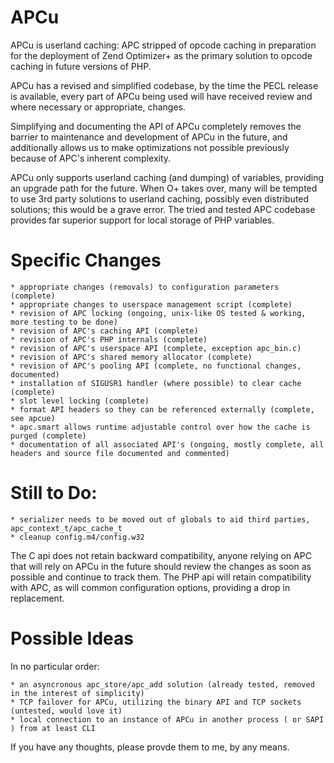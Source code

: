 
APCu
====

APCu is userland caching: APC stripped of opcode caching in preparation for the deployment of Zend Optimizer+ as the primary solution to opcode caching in future versions of PHP.

APCu has a revised and simplified codebase, by the time the PECL release is available, every part of APCu being used will have received review and where necessary or appropriate, changes.

Simplifying and documenting the API of APCu completely removes the barrier to maintenance and development of APCu in the future, and additionally allows us to make optimizations not possible previously because of APC's inherent complexity.

APCu only supports userland caching (and dumping) of variables, providing an upgrade path for the future. When O+ takes over, many will be tempted to use 3rd party solutions to userland caching, possibly even distributed solutions; this would be a grave error. The tried and tested APC codebase provides far superior support for local storage of PHP variables.

Specific Changes
================

    * appropriate changes (removals) to configuration parameters (complete)
    * appropriate changes to userspace management script (complete)
	* revision of APC locking (ongoing, unix-like OS tested & working, more testing to be done)
    * revision of APC's caching API (complete)
    * revision of APC's PHP internals (complete)
    * revision of APC's userspace API (complete, exception apc_bin.c)
    * revision of APC's shared memory allocator (complete)
    * revision of APC's pooling API (complete, no functional changes, documented)
    * installation of SIGUSR1 handler (where possible) to clear cache (complete)
    * slot level locking (complete)
    * format API headers so they can be referenced externally (complete, see apcue)
    * apc.smart allows runtime adjustable control over how the cache is purged (complete)
    * documentation of all associated API's (ongoing, mostly complete, all headers and source file documented and commented)

Still to Do:
============

	* serializer needs to be moved out of globals to aid third parties, apc_context_t/apc_cache_t
    * cleanup config.m4/config.w32

The C api does not retain backward compatibility, anyone relying on APC that will rely on APCu in the future should review the changes as soon as possible and continue to track them.
The PHP api will retain compatibility with APC, as will common configuration options, providing a drop in replacement.

Possible Ideas
==============

In no particular order:

	* an asyncronous apc_store/apc_add solution (already tested, removed in the interest of simplicity)
	* TCP failover for APCu, utilizing the binary API and TCP sockets (untested, would love it)
    * local connection to an instance of APCu in another process ( or SAPI ) from at least CLI

If you have any thoughts, please provde them to me, by any means.
